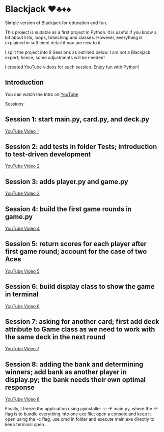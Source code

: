 # Blackjack :hearts::clubs::diamonds::spades:
Simple version of Blackjack for education and fun.

This project is suitable as a first project in Python. It is useful if you know a bit about lists, loops, branching and classes. However, everything is explained in sufficient detail if you are new to it.

I split the project into 8 Sessions as outlined below. I am not a Blackjack expert; hence, some adjustments will be needed!

I created YouTube videos for each session. Enjoy fun with Python!

## Introduction
You can watch the Intro on [YouTube](https://youtu.be/tS5o3SMwbHw)

Sessions:

## Session 1: start main.py, card.py, and deck.py

[YouTube Video 1](https://youtu.be/ZlNr71VJ__0)

## Session 2: add tests in folder Tests; introduction to test-driven development

[YouTube Video 2](https://youtu.be/XZFGfhhQO8U)

## Session 3: adds player.py and game.py

[YouTube Video 3](https://youtu.be/4kwHQwxyhMI)

## Session 4: build the first game rounds in game.py

[YouTube Video 4](https://youtu.be/1Zm2PLQTW38)

## Session 5: return scores for each player after first game round; account for the case of two Aces 

[YouTube Video 5](https://youtu.be/F683v5N8mBI)

## Session 6: build display class to show the game in terminal

[YouTube Video 6](https://youtu.be/EbWwdEhAbcA)

## Session 7: asking for another card; first add deck attribute to Game class as we need to work with the same deck in the next round

[YouTube Video 7](https://youtu.be/nddOOVBZsnc)

## Session 8: adding the bank and determining winners; add bank as another player in display.py; the bank needs their own optimal response

[YouTube Video 8](https://youtu.be/jPvdoHEAa7Y)

Finally, I freeze the application using pyinstaller -c -F main.py, where the -F flag is to bundle everything into one exe file; 
open a console and keep it open using the -c flag; use cmd in folder and execute main.exe directly to keep terminal open.
